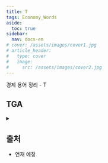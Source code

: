 ```yaml
---
title: T
tags: Economy_Words
aside:
  toc: true
sidebar:
  nav: docs-en
# cover: /assets/images/cover1.jpg
# article_header:
#   type: cover
#   image:
#     src: /assets/images/cover2.jpg
---
```


경제 용어 정리 - T

<!-- more -->

## TGA
<details>
<summary></summary>
<div markdown="1">
<!-- markdown 위/아래 한칸 공백 두어야 함 -->
<!-- https://inasie.github.io/it일반/마크다운-expander-control/ -->

### 테스트 1
#### 테스트 2

|제목|내용|
|--|--|
|1|1|
|2|10|

</div>
</details>


## 출처
- 연재 예정
